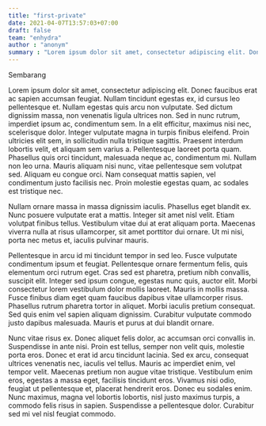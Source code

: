 ```yaml
---
title: "first-private"
date: 2021-04-07T13:57:03+07:00
draft: false
team: "enhydra"
author : "anonym"
summary : "Lorem ipsum dolor sit amet, consectetur adipiscing elit. Donec faucibus erat ac sapien accumsan feugiat. Nullam tincidunt egestas ex"
---
```


Sembarang 

Lorem ipsum dolor sit amet, consectetur adipiscing elit. Donec faucibus erat ac sapien accumsan feugiat. Nullam tincidunt egestas ex, id cursus leo pellentesque et. Nullam egestas quis arcu non vulputate. Sed dictum dignissim massa, non venenatis ligula ultrices non. Sed in nunc rutrum, imperdiet ipsum ac, condimentum sem. In a elit efficitur, maximus nisi nec, scelerisque dolor. Integer vulputate magna in turpis finibus eleifend. Proin ultricies elit sem, in sollicitudin nulla tristique sagittis. Praesent interdum lobortis velit, et aliquam sem varius a. Pellentesque laoreet porta quam. Phasellus quis orci tincidunt, malesuada neque ac, condimentum mi. Nullam non leo urna. Mauris aliquam nisi nunc, vitae pellentesque sem volutpat sed. Aliquam eu congue orci. Nam consequat mattis sapien, vel condimentum justo facilisis nec. Proin molestie egestas quam, ac sodales est tristique nec.

Nullam ornare massa in massa dignissim iaculis. Phasellus eget blandit ex. Nunc posuere vulputate erat a mattis. Integer sit amet nisl velit. Etiam volutpat finibus tellus. Vestibulum vitae dui at erat aliquam porta. Maecenas viverra nulla at risus ullamcorper, sit amet porttitor dui ornare. Ut mi nisi, porta nec metus et, iaculis pulvinar mauris.

Pellentesque in arcu id mi tincidunt tempor in sed leo. Fusce vulputate condimentum ipsum et feugiat. Pellentesque ornare fermentum felis, quis elementum orci rutrum eget. Cras sed est pharetra, pretium nibh convallis, suscipit elit. Integer sed ipsum congue, egestas nunc quis, auctor elit. Morbi consectetur lorem vestibulum dolor mollis laoreet. Mauris in mollis massa. Fusce finibus diam eget quam faucibus dapibus vitae ullamcorper risus. Phasellus rutrum pharetra tortor in aliquet. Morbi iaculis pretium consequat. Sed quis enim vel sapien aliquam dignissim. Curabitur vulputate commodo justo dapibus malesuada. Mauris et purus at dui blandit ornare.

Nunc vitae risus ex. Donec aliquet felis dolor, ac accumsan orci convallis in. Suspendisse in ante nisi. Proin est tellus, semper non velit quis, molestie porta eros. Donec et erat id arcu tincidunt lacinia. Sed ex arcu, consequat ultrices venenatis nec, iaculis vel tellus. Mauris ac imperdiet enim, vel tempor velit. Maecenas pretium non augue vitae tristique. Vestibulum enim eros, egestas a massa eget, facilisis tincidunt eros. Vivamus nisi odio, feugiat ut pellentesque et, placerat hendrerit eros. Donec eu sodales enim. Nunc maximus, magna vel lobortis lobortis, nisl justo maximus turpis, a commodo felis risus in sapien. Suspendisse a pellentesque dolor. Curabitur sed mi vel nisl feugiat commodo.

